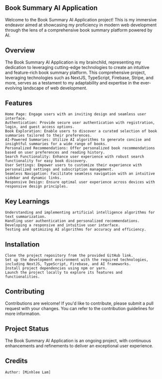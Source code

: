 <h2>Book Summary AI Application</h2>

Welcome to the Book Summary AI Application project! This is my immersive endeavor aimed at showcasing my proficiency in modern web development through the lens of a comprehensive book summary platform powered by AI.
<h2>Overview</h2>

The Book Summary AI Application is my brainchild, representing my dedication to leveraging cutting-edge technologies to create an intuitive and feature-rich book summary platform. This comprehensive project, leveraging technologies such as NextJS, TypeScript, Firebase, Stripe, and more, serves as a testament to my adaptability and expertise in the ever-evolving landscape of web development.
<h2>Features</h2>

    Home Page: Engage users with an inviting design and seamless user interface.
    Authentication: Provide secure user authentication with registration, login, and guest access options.
    Book Exploration: Enable users to discover a curated selection of book summaries tailored to their preferences.
    AI-Powered Summaries: Utilize AI algorithms to generate concise and insightful summaries for a wide range of books.
    Personalized Recommendations: Offer personalized book recommendations based on user preferences and reading history.
    Search Functionality: Enhance user experience with robust search functionality for easy book discovery.
    User Settings: Empower users to customize their experience with personalized settings and subscription management.
    Seamless Navigation: Facilitate seamless navigation with an intuitive sidebar and dynamic links.
    Responsive Design: Ensure optimal user experience across devices with responsive design principles.

<h2>Key Learnings</h2>

    Understanding and implementing artificial intelligence algorithms for text summarization.
    Handling user authentication and personalized recommendations.
    Developing a responsive and intuitive user interface.
    Testing and optimizing AI algorithms for accuracy and efficiency.

<h2>Installation</h2>

    Clone the project repository from the provided GitHub link.
    Set up the development environment with the required technologies, including NextJS, TypeScript, Firebase, and AI frameworks.
    Install project dependencies using npm or yarn.
    Launch the project locally to explore its features and functionalities.

<h2>Contributing</h2>

Contributions are welcome! If you'd like to contribute, please submit a pull request with your changes. You can refer to the contribution guidelines for more information.
<h2>Project Status</h2>

The Book Summary AI Application is an ongoing project, with continuous enhancements and refinements to deliver an exceptional user experience.
<h2>Credits</h2>

    Author: [Minhlee Lam]
